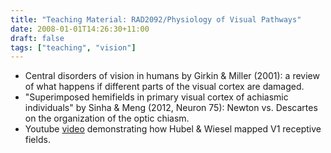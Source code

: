 ```yaml
---
title: "Teaching Material: RAD2092/Physiology of Visual Pathways"
date: 2008-01-01T14:26:30+11:00
draft: false
tags: ["teaching", "vision"]
---
```

- Central disorders of vision in humans by Girkin & Miller (2001): a review of what happens if different parts of the visual cortex are damaged.
- "Superimposed hemifields in primary visual cortex of achiasmic individuals" by Sinha & Meng (2012, Neuron 75): Newton vs. Descartes on the organization of the optic chiasm.
- Youtube [video](https://www.youtube.com/watch?v=8VdFf3egwfg) demonstrating how Hubel & Wiesel mapped V1 receptive fields.
